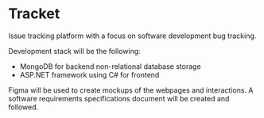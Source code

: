 # Tracket
Issue tracking platform with a focus on software development bug tracking.

Development stack will be the following:
<ul>
<li>MongoDB for backend non-relational database storage</li>
<li>ASP.NET framework using C# for frontend</li>
</ul>

Figma will be used to create mockups of the webpages and interactions. A software requirements specifications document will be created and followed.
